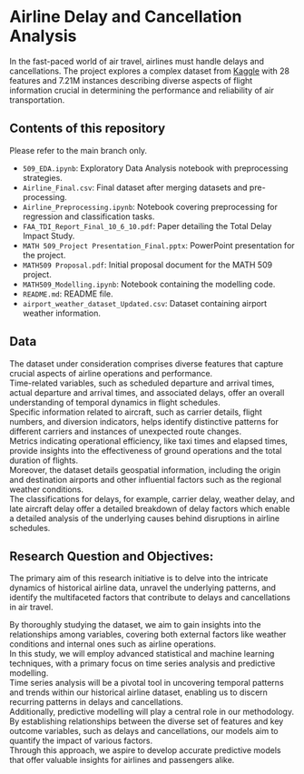 # Airline Delay and Cancellation Analysis
In the fast-paced world of air travel, airlines must handle delays and cancellations. The project explores a complex dataset from [Kaggle](https://www.kaggle.com/datasets/yuanyuwendymu/airline-delay-and-cancellation-data-2009-2018?select=2015.csv) with 28 features and 7.21M instances describing diverse aspects of flight information crucial in determining the performance and reliability of air transportation.

## Contents of this repository 
Please refer to the main branch only.  
- `509_EDA.ipynb`: Exploratory Data Analysis notebook with preprocessing strategies.  
- `Airline_Final.csv`: Final dataset after merging datasets and pre-processing.  
- `Airline_Preprocessing.ipynb`: Notebook covering preprocessing for regression and classification tasks.  
- `FAA_TDI_Report_Final_10_6_10.pdf`: Paper detailing the Total Delay Impact Study.  
- `MATH 509_Project Presentation_Final.pptx`: PowerPoint presentation for the project.  
- `MATH509 Proposal.pdf`: Initial proposal document for the MATH 509 project.  
- `MATH509_Modelling.ipynb`: Notebook containing the modelling code.  
- `README.md`: README file.  
- `airport_weather_dataset_Updated.csv`: Dataset containing airport weather information.   

## Data
The dataset under consideration comprises diverse features that capture crucial aspects of airline operations and performance.   
Time-related variables, such as scheduled departure and arrival times, actual departure and arrival times, and associated delays, offer an overall understanding of temporal dynamics in flight schedules.   
Specific information related to aircraft, such as carrier details, flight numbers, and diversion indicators, helps identify distinctive patterns for different carriers and instances of unexpected route changes.   
Metrics indicating operational efficiency, like taxi times and elapsed times, provide insights into the effectiveness of ground operations and the total duration of flights.   
Moreover, the dataset details geospatial information, including the origin and destination airports and other influential factors such as the regional weather conditions.   
The classifications for delays, for example, carrier delay, weather delay, and late aircraft delay offer a detailed breakdown of delay factors which enable a detailed analysis of the underlying causes behind disruptions in airline schedules.  

## Research Question and Objectives:   
The primary aim of this research initiative is to delve into the intricate dynamics of historical airline data, unravel the underlying patterns, and identify the multifaceted factors that contribute to delays and cancellations in air travel.  

By thoroughly studying the dataset, we aim to gain insights into the relationships among variables, covering both external factors like weather conditions and internal ones such as airline operations.  
In this study, we will employ advanced statistical and machine learning techniques, with a primary focus on time series analysis and predictive modelling.   
Time series analysis will be a pivotal tool in uncovering temporal patterns and trends within our historical airline dataset, enabling us to discern recurring patterns in delays and cancellations.  
Additionally, predictive modelling will play a central role in our methodology.   
By establishing relationships between the diverse set of features and key outcome variables, such as delays and cancellations, our models aim to quantify the impact of various factors.   
Through this approach, we aspire to develop accurate predictive models that offer valuable insights for airlines and passengers alike.  

